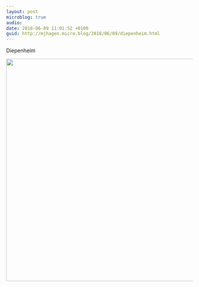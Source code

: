 ```yaml
---
layout: post
microblog: true
audio: 
date: 2018-06-09 11:01:52 +0100
guid: http://mjhagen.micro.blog/2018/06/09/diepenheim.html
---
```

Diepenheim

<img src="http://mjhagen.micro.blog/uploads/2018/1e589f2f69.jpg" width="600" height="600" />
